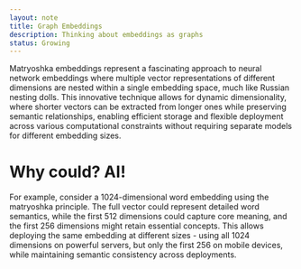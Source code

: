 ```yaml
---
layout: note
title: Graph Embeddings
description: Thinking about embeddings as graphs
status: Growing
---
```


Matryoshka embeddings represent a fascinating approach to neural network embeddings where multiple vector
representations of different dimensions are nested within a single embedding space, much like Russian nesting dolls.
This innovative technique allows for dynamic dimensionality, where shorter vectors can be extracted from longer ones
while preserving semantic relationships, enabling efficient storage and flexible deployment across various computational
constraints without requiring separate models for different embedding sizes.

# Why could? AI!
For example, consider a 1024-dimensional word embedding using the matryoshka principle. The full vector could represent
detailed word semantics, while the first 512 dimensions could capture core meaning, and the first 256 dimensions might
retain essential concepts. This allows deploying the same embedding at different sizes - using all 1024 dimensions on
powerful servers, but only the first 256 on mobile devices, while maintaining semantic consistency across deployments.
